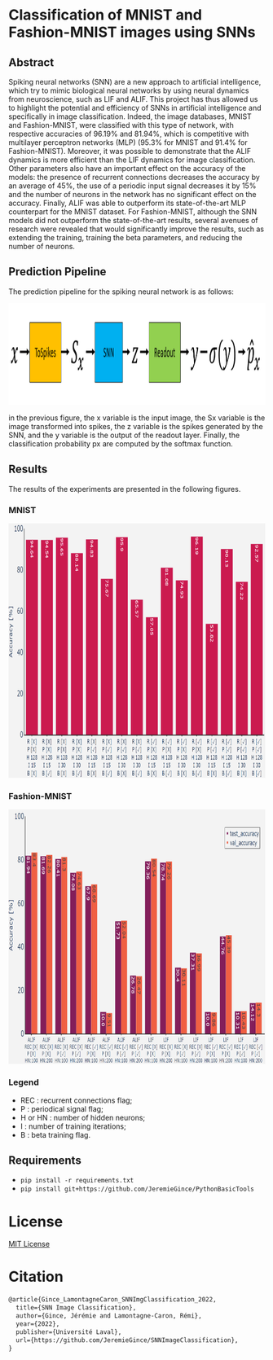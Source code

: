 # Classification of MNIST and Fashion-MNIST images using SNNs
 

## Abstract

Spiking neural networks (SNN) are a new approach to artificial intelligence, which try to mimic biological 
neural networks by using neural dynamics from neuroscience, such as LIF and ALIF. This project has thus 
allowed us to highlight the potential and efficiency of SNNs in artificial intelligence and specifically 
in image classification. Indeed, the image databases, MNIST and Fashion-MNIST, were classified with this 
type of network, with respective accuracies of 96.19% and 81.94%, which is competitive with multilayer 
perceptron networks (MLP) (95.3% for MNIST and 91.4% for Fashion-MNIST). Moreover, it was possible to 
demonstrate that the ALIF dynamics is more efficient than the LIF dynamics for image classification. Other 
parameters also have an important effect on the accuracy of the models: the presence of recurrent connections 
decreases the accuracy by an average of 45%, the use of a periodic input signal decreases it by 15% 
and the number of neurons in the network has no significant effect on the accuracy. Finally, ALIF was able 
to outperform its state-of-the-art MLP counterpart for the MNIST dataset. For Fashion-MNIST, although the 
SNN models did not outperform the state-of-the-art results, several avenues of research were revealed that 
would significantly improve the results, such as extending the training, training the beta parameters, and 
reducing the number of neurons.


## Prediction Pipeline

The prediction pipeline for the spiking neural network is as follows:
<p align="center"> <img width="900" height="200" src="https://github.com/JeremieGince/SNNImageClassification/blob/main/figures/PipelineNet_Schm.png?raw=true"> </p>

in the previous figure, the x variable is the input image, the Sx variable is the image transformed
into spikes, the z variable is the spikes generated by the SNN, and the y variable is the output of the
readout layer. Finally, the classification probability px are computed by the softmax function.


## Results

The results of the experiments are presented in the following figures.

### MNIST
<p align="center"> <img width="1200" height="500" src="https://github.com/JeremieGince/SNNImageClassification/blob/main/figures/MNIST_precision_128N.png?raw=true"> </p>



### Fashion-MNIST
<p align="center"> <img width="1200" height="500" src="https://github.com/JeremieGince/SNNImageClassification/blob/main/figures/FMNIST_precision.png?raw=true"> </p>

### Legend
- REC : recurrent connections flag;
- P : periodical signal flag; 
- H or HN : number of hidden neurons;
- I : number of training iterations;
- B : beta training flag.



## Requirements
- ```pip install -r requirements.txt```
- ```pip install git+https://github.com/JeremieGince/PythonBasicTools```



# License
[MIT License](LICENSE.md)


# Citation
```
@article{Gince_LamontagneCaron_SNNImgClassification_2022,
  title={SNN Image Classification},
  author={Gince, Jérémie and Lamontagne-Caron, Rémi},
  year={2022},
  publisher={Université Laval},
  url={https://github.com/JeremieGince/SNNImageClassification},
}
```
